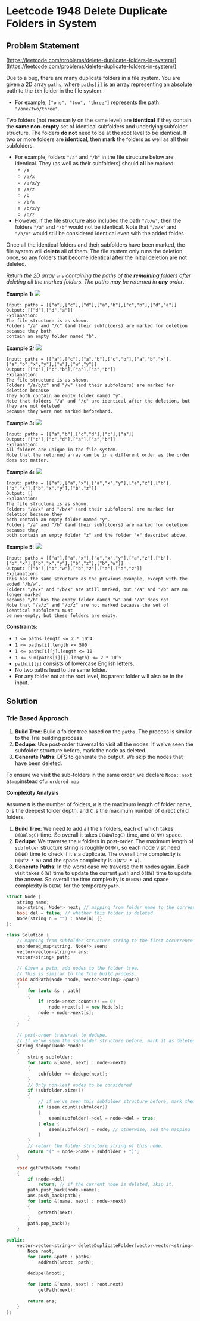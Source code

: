 # Leetcode 1948 Delete Duplicate Folders in System

## Problem Statement

[https://leetcode.com/problems/delete-duplicate-folders-in-system/](https://leetcode.com/problems/delete-duplicate-folders-in-system/)

Due to a bug, there are many duplicate folders in a file system. You are given a 2D array `paths`, where `paths[i]` is an array representing an absolute path to the `ith` folder in the file system.

* For example, `["one", "two", "three"]` represents the path `"/one/two/three"`.

Two folders \(not necessarily on the same level\) are **identical** if they contain the **same non-empty** set of identical subfolders and underlying subfolder structure. The folders **do not** need to be at the root level to be identical. If two or more folders are **identical**, then **mark** the folders as well as all their subfolders.

* For example, folders `"/a"` and `"/b"` in the file structure below are identical. They \(as well as their subfolders\) should **all** be marked:
  * `/a`
  * `/a/x`
  * `/a/x/y`
  * `/a/z`
  * `/b`
  * `/b/x`
  * `/b/x/y`
  * `/b/z`
* However, if the file structure also included the path `"/b/w"`, then the folders `"/a"` and `"/b"` would not be identical. Note that `"/a/x"` and `"/b/x"` would still be considered identical even with the added folder.

Once all the identical folders and their subfolders have been marked, the file system will **delete** all of them. The file system only runs the deletion once, so any folders that become identical after the initial deletion are not deleted.

Return _the 2D array_ `ans` _containing the paths of the **remaining** folders after deleting all the marked folders. The paths may be returned in **any** order_.

**Example 1:** ![](https://assets.leetcode.com/uploads/2021/07/19/lc-dupfolder1.jpg)

```text
Input: paths = [["a"],["c"],["d"],["a","b"],["c","b"],["d","a"]]
Output: [["d"],["d","a"]]
Explanation: 
The file structure is as shown.
Folders "/a" and "/c" (and their subfolders) are marked for deletion because they both 
contain an empty folder named "b".
```

**Example 2:** ![](https://assets.leetcode.com/uploads/2021/07/19/lc-dupfolder2.jpg)

```text
Input: paths = [["a"],["c"],["a","b"],["c","b"],["a","b","x"],["a","b","x","y"],["w"],["w","y"]]
Output: [["c"],["c","b"],["a"],["a","b"]]
Explanation: 
The file structure is as shown. 
Folders "/a/b/x" and "/w" (and their subfolders) are marked for deletion because 
they both contain an empty folder named "y".
Note that folders "/a" and "/c" are identical after the deletion, but they are not deleted 
because they were not marked beforehand.
```

**Example 3:** ![](https://assets.leetcode.com/uploads/2021/07/19/lc-dupfolder3.jpg)

```text
Input: paths = [["a","b"],["c","d"],["c"],["a"]]
Output: [["c"],["c","d"],["a"],["a","b"]]
Explanation: 
All folders are unique in the file system.
Note that the returned array can be in a different order as the order does not matter.
```

**Example 4:** ![](https://assets.leetcode.com/uploads/2021/07/19/lc-dupfolder4_.jpg)

```text
Input: paths = [["a"],["a","x"],["a","x","y"],["a","z"],["b"],["b","x"],["b","x","y"],["b","z"]]
Output: []
Explanation: 
The file structure is as shown.
Folders "/a/x" and "/b/x" (and their subfolders) are marked for deletion because they 
both contain an empty folder named "y".
Folders "/a" and "/b" (and their subfolders) are marked for deletion because they 
both contain an empty folder "z" and the folder "x" described above.
```

**Example 5:** ![](https://assets.leetcode.com/uploads/2021/07/19/lc-dupfolder5_.jpg)

```text
Input: paths = [["a"],["a","x"],["a","x","y"],["a","z"],["b"],["b","x"],["b","x","y"],["b","z"],["b","w"]]
Output: [["b"],["b","w"],["b","z"],["a"],["a","z"]]
Explanation: 
This has the same structure as the previous example, except with the added "/b/w".
Folders "/a/x" and "/b/x" are still marked, but "/a" and "/b" are no longer marked
because "/b" has the empty folder named "w" and "/a" does not.
Note that "/a/z" and "/b/z" are not marked because the set of identical subfolders must 
be non-empty, but these folders are empty.
```

**Constraints:**

* `1 <= paths.length <= 2 * 10^4`
* `1 <= paths[i].length <= 500`
* `1 <= paths[i][j].length <= 10`
* `1 <= sum(paths[i][j].length) <= 2 * 10^5`
* `path[i][j]` consists of lowercase English letters.
* No two paths lead to the same folder.
* For any folder not at the root level, its parent folder will also be in the input.

## Solution

### Trie Based Approach

1. **Build Tree**: Build a folder tree based on the `paths`. The process is similar to the Trie building process.
2. **Dedupe**: Use post-order traversal to visit all the nodes. If we've seen the subfolder structure before, mark the node as deleted.
3. **Generate Paths**: DFS to generate the output. We skip the nodes that have been deleted.

To ensure we visit the sub-folders in the same order,  we declare `Node::next` as`map`instead of`unordered map`

**Complexity Analysis**

Assume `N` is the number of folders, `W` is the maximum length of folder name, `D` is the deepest folder depth, and `C` is the maximum number of direct **c**hild folders.

1. **Build Tree**: We need to add all the `N` folders, each of which takes `O(DWlogC)` time. So overall it takes `O(NDWlogC)` time, and `O(NW)` space.
2. **Dedupe**: We traverse the `N` folders in post-order. The maximum length of `subfolder` structure string is roughly `O(NW)`, so each node visit need `O(NW)` time to check if it's a duplicate. The overall time complexity is `O(N^2 * W)` and the space complexity is `O(N^2 * W)`.
3. **Generate Paths**: In the worst case we traverse the `N` nodes again. Each visit takes `O(W)` time to update the current `path` and `O(DW)` time to update the answer. So overall the time complexity is `O(NDW)` and space complexity is `O(DW)` for the temporary `path`.

```cpp
struct Node {
    string name;
    map<string, Node*> next; // mapping from folder name to the corresponding child node.
    bool del = false; // whether this folder is deleted.
    Node(string n = "") : name(n) {}
};

class Solution {
    // mapping from subfolder structure string to the first occurrence node.
    unordered_map<string, Node*> seen; 
    vector<vector<string>> ans;
    vector<string> path;
    
    // Given a path, add nodes to the folder tree. 
    // This is similar to the Trie build process.
    void addPath(Node *node, vector<string> &path) 
    { 
        for (auto &s : path) 
        {
            if (node->next.count(s) == 0) 
                node->next[s] = new Node(s);
            node = node->next[s];
        }
    }
    
    // post-order traversal to dedupe. 
    // If we've seen the subfolder structure before, mark it as deleted.
    string dedupe(Node *node) 
    { 
        string subfolder;
        for (auto &[name, next] : node->next) 
        {
            subfolder += dedupe(next);
        }
        // Only non-leaf nodes to be considered
        if (subfolder.size())  
        { 
            // if we've seen this subfolder structure before, mark them as deleted.
            if (seen.count(subfolder)) 
            { 
                seen[subfolder]->del = node->del = true;
            } else {
                seen[subfolder] = node; // otherwise, add the mapping
            }
        }
        // return the folder structure string of this node.
        return "(" + node->name + subfolder + ")"; 
    }

    void getPath(Node *node) 
    {
        if (node->del) 
            return; // if the current node is deleted, skip it.
        path.push_back(node->name);
        ans.push_back(path);
        for (auto &[name, next] : node->next) 
        {
            getPath(next);
        }
        path.pop_back();
    }
    
public:
    vector<vector<string>> deleteDuplicateFolder(vector<vector<string>>& paths) {
        Node root;
        for (auto &path : paths) 
            addPath(&root, path);
        
        dedupe(&root);
        
        for (auto &[name, next] : root.next) 
            getPath(next);
        
        return ans;
    }
};
```

